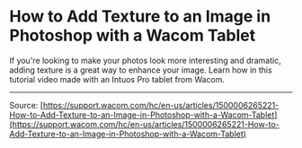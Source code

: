 # How to Add Texture to an Image in Photoshop with a Wacom Tablet

If you're looking to make your photos look more interesting and dramatic, adding texture is a great way to enhance your image. Learn how in this tutorial video made with an Intuos Pro tablet from Wacom.

---
Source: [https://support.wacom.com/hc/en-us/articles/1500006265221-How-to-Add-Texture-to-an-Image-in-Photoshop-with-a-Wacom-Tablet](https://support.wacom.com/hc/en-us/articles/1500006265221-How-to-Add-Texture-to-an-Image-in-Photoshop-with-a-Wacom-Tablet)
